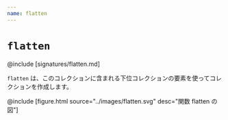 ```yaml
---
name: flatten
---
```


# `flatten`

@include [signatures/flatten.md]

`flatten` は、このコレクションに含まれる下位コレクションの要素を使ってコレクションを作成します。

@include [figure.html source="../images/flatten.svg" desc="関数 flatten の図"]

